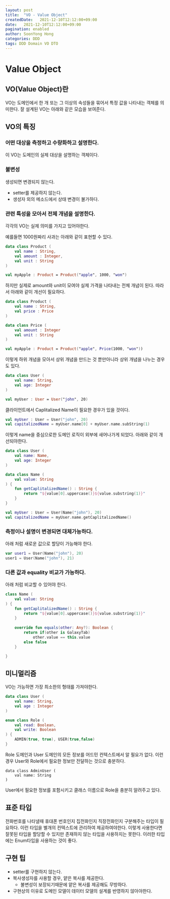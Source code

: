 ```yaml
---
layout: post
title:  "VO - Value Object"
createdDate:   2021-12-10T12:12:00+09:00
date:   2021-12-10T12:12:00+09:00
pagination: enabled
author: SoonYong Hong
categories: DDD
tags: DDD Domain VO DTO
---
```


# Value Object

## VO(Value Object)란

VO는 도메인에서 한 개 또는 그 이상의 속성들을 묶어서 특정 값을 나타내는 객체를 의미한다.
잘 설계된 VO는 아래와 같은 모습을 보여준다.

## VO의 특징
### 어떤 대상을 측정하고 수량화하고 설명한다.
이 VO는 도메인의 실제 대상을 설명하는 객체이다.
### 불변성
생성되면 변경되지 않는다.
* setter를 제공하지 않는다.
* 생성자 외의 메소드에서 상태 변경이 불가하다.
### 관련 특성을 모아서 전체 개념을 설명한다.
각각의 VO는 실제 의미를 가지고 있어야한다.

예를들면 1000원짜리 사과는 아래와 같이 표현할 수 있다.
```kotlin
data class Product (
	val name : String,
	val amount : Integer,
	val unit : String
)

val myApple : Product = Product("apple", 1000, "won")
```

하지만 실제로 amount와 unit이 모여야 실제 가격을 나타내는 전체 개념이 된다.
따라서 아래와 같이 개선이 필요하다.

```kotlin
data class Product (
	val name : String,
	val price : Price
)

data class Price (
	val amount : Integer
	val unit : String
)

val myApple : Product = Product("apple", Price(1000, "won"))
```

이렇게 하위 개념을 모아서 상위 개념을 만드는 것 뿐만아니라 상위 개념을 나누는 경우도 있다.

```kotlin
data class User (
	val name: String,
	val age: Integer
)

val myUser : User = User("john", 20)
```

클라이언트에서 Caplitalized Name이 필요한 경우가 있을 것이다.

```kotlin
val myUser : User = User("john", 20)
val capitalizedName = myUser.name[0] + myUser.name.subString(1)
```

이렇게 name을 중심으로한 도메인 로직이 외부에 새어나가게 되었다.
아래와 같이 개선되야한다.

```kotlin
data class User (
	val name: Name,
	val age: Integer
)

data class Name (
	val value: String
) {
	fun getCaplitalizedName() : String {
		return "${value[0].uppercase()}${value.substring(1)}"
	} 
}

val myUser : User = User(Name("john"), 20)
val capitalizedName = myUser.name.getCaplitalizedName()
```

### 측정이나 설명이 변경되면 대체가능하다.
아래 처럼 새로운 값으로 할당이 가능해야 한다.

```kotlin
var user1 = User(Name("john"), 20)
user1 = User(Name("john"), 21)
```

### 다른 값과 equality 비교가 가능하다.
아래 처럼 비교할 수 있어야 한다.
```kotlin
class Name (
	val value: String
) {
	fun getCaplitalizedName() : String {
		return "${value[0].uppercase()}${value.substring(1)}"
	} 
	
	override fun equals(other: Any?): Boolean { 
		return if(other is GalaxyTab) 
			other.value == this.value
		else false 
	}

}
```

## 미니멀리즘
VO는 가능하면 가장 최소한의 형태를 가져야한다.

```kotlin
data class User (
    val name: String, 
    val age : Integer
)

enum class Role (
    val read: Boolean,
    val write: Boolean
) {
    ADMIN(true, true), USER(true,false)
}
```
Role 도메인과 User 도메인의 모든 정보를 어드민 컨텍스트에서 알 필요가 없다.
이런 경우 User와 Role에서 필요한 정보만 전달하는 것으로 충분하다.

```
data class AdminUser (
    val name: String
)
```

User에서 필요한 정보를 포함시키고 클래스 이름으로 Role을 충분히 알려주고 있다.

## 표준 타입

전화번호를 나타낼때 휴대폰 번호인지 집전화인지 직장전화인지 구분해주는 타입이 필요하다.
이런 타입을 별개의 컨텍스트에 관리하여 제공하여야한다.
이렇게 사용한다면 잘못된 타입을 할당할 수 있지만 존재하지 않는 타입을 사용하지는 못한다.
이러한 타입에는 Enum타입을 사용하는 것이 좋다.

## 구현 팁

* setter를 구현하지 않는다.
* 복사생성자를 사용할 경우, 얕은 복사를 제공한다.
    * 불변성이 보장되기때문에 얕은 복사를 제공해도 무방하다.
* 구현상의 이유로 도메인 모델이 데이터 모델의 설계를 반영하지 않아야한다.